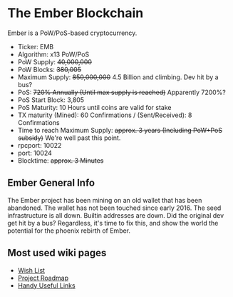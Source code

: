 The Ember Blockchain
====================
Ember is a PoW/PoS-based cryptocurrency.

* Ticker: EMB
* Algorithm: x13 PoW/PoS
* PoW Supply: ~~40,000,000~~
* PoW Blocks: ~~380,005~~
* Maximum Supply: ~~850,000,000~~ 4.5 Billion and climbing. Dev hit by a bus?
* PoS: ~~720% Annually (Until max supply is reached)~~ Apparently 7200%?
* PoS Start Block: 3,805
* PoS Maturity: 10 Hours until coins are valid for stake
* TX maturity (Mined): 60 Confirmations / (Sent/Received): 8 Confirmations
* Time to reach Maximum Supply:  ~~approx. 3 years (Including PoW+PoS subsidy)~~ We're well past this point.
* rpcport: 10022
* port: 10024
* Blocktime: ~~approx. 3 Minutes~~

Ember General Info
------------------
The Ember project has been mining on an old wallet that has been abandoned. The wallet has not been touched since early 2016. The seed infrastructure is all down. Builtin addresses are down. Did the original dev get hit by a bus? Regardless, it's time to fix this, and show the world the potential for the phoenix rebirth of Ember.

Most used wiki pages
--------------------
* [Wish List](https://github.com/TheJuiceDidThis/Ember/wiki/Wish-List)
* [Project Roadmap](https://github.com/TheJuiceDidThis/Ember/wiki/Project-Roadmap)
* [Handy Useful Links](https://github.com/TheJuiceDidThis/Ember/wiki/Useful-Links-to-Have-Handy)
